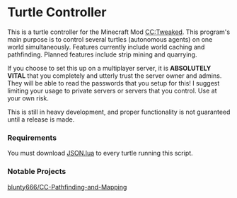 # Turtle Controller
This is a turtle controller for the Minecraft Mod [CC:Tweaked](https://tweaked.cc/). This program's main purpose is to control several turtles (autonomous agents) on one world simultaneously. Features currently include world caching and pathfinding.
Planned features include strip mining and quarrying.

If you choose to set this up on a multiplayer server, it is **ABSOLUTELY VITAL** that you completely and utterly trust the server owner and admins. They will be able to read the passwords that you setup for this! I suggest limiting your usage to private servers or servers that you control. Use at your own risk.

This is still in heavy development, and proper functionality is not guaranteed until a release is made.

### Requirements
You must download [JSON.lua](https://regex.info/blog/lua/json) to every turtle running this script.

### Notable Projects
[blunty666/CC-Pathfinding-and-Mapping](https://github.com/blunty666/CC-Pathfinding-and-Mapping)
